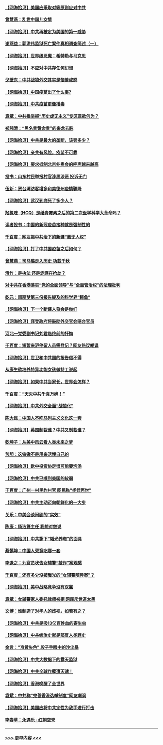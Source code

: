 #### [【网海拾贝】美国应采取对等原则应对中共](../pages/nsc993/n12889176.md?t=04200102) 
#### [曾慧燕：乱世中国儿女情](../pages/nsc993/n12887931.md?t=04200102) 
#### [【网海拾贝】中共再被定为美国的第一威胁](../pages/nsc993/n12887580.md?t=04200102) 
#### [谢燕益：郭洪伟监狱死亡案件真相调查简述（一）](../pages/nsc993/n12885648.md?t=04200102) 
#### [【网海拾贝】世界级恶魔：希特勒与马克思](../pages/nsc993/n12884062.md?t=04200102) 
#### [【网海拾贝】不应对中共存任何幻想](../pages/nsc993/n12881460.md?t=04200102) 
#### [戈壁东：中共战狼外交其实是恼羞成怒](../pages/nsc993/n12880392.md?t=04200102) 
#### [【网海拾贝】中国疫苗出了什么事?](../pages/nsc993/n12879124.md?t=04200102) 
#### [【网海拾贝】中共疫苗更像播毒](../pages/nsc993/n12876631.md?t=04200102) 
#### [袁斌：中共推举报“历史虚无主义”专区意欲何为？](../pages/nsc993/n12876530.md?t=04200102) 
#### [郑纯清：“黑名贵黄命贵”的来龙去脉](../pages/nsc993/n12875589.md?t=04200102) 
#### [【网海拾贝】中共是最大的垄断，该罚多少？](../pages/nsc993/n12874006.md?t=04200102) 
#### [【网海拾贝】亲共有风险，疫苗不可靠](../pages/nsc993/n12872224.md?t=04200102) 
#### [【网海拾贝】要求抵制北京冬奥会的呼声越来越高](../pages/nsc993/n12868962.md?t=04200102) 
#### [投书：山东村民举报村官涉黑涉恶 投诉无门](../pages/nsc993/n12869726.md?t=04200102) 
#### [伍新：贺台湾访客增多和美德州疫情骤降](../pages/nsc993/n12865651.md?t=04200102) 
#### [【网海拾贝】武汉到底死了多少人？](../pages/nsc993/n12863707.md?t=04200102) 
#### [羟氯喹（HCQ）是继青霉素之后的第二次医学科学大革命吗？](../pages/nsc993/n12638564.md?t=04200102) 
#### [读者投书：中国的新冠疫苗接种就是强制性的](../pages/nsc993/n12859932.md?t=04200102) 
#### [千百度：网友揭中共治下的新疆“毫无人权”](../pages/nsc993/n12858385.md?t=04200102) 
#### [【网海拾贝】打了中共国疫苗之后如何？](../pages/nsc993/n12857866.md?t=04200102) 
#### [曾慧燕：司马璐走入历史 功载千秋](../pages/nsc993/n12856996.md?t=04200102) 
#### [清竹：是执法 还是赤匪在抢劫？](../pages/nsc993/n12856952.md?t=04200102) 
#### [对中共在香港落实“党的全面领导”与“全面管治权”的法理批判](../pages/nsc993/n12856929.md?t=04200102) 
#### [乾元：闫丽梦第三份报告提及的科学界“鳄鱼”](../pages/nsc993/n12855985.md?t=04200102) 
#### [【网海拾贝】下一个新疆人将会是你们](../pages/nsc993/n12855864.md?t=04200102) 
#### [【网海拾贝】拜登政府将鼓励外交官会晤台官员](../pages/nsc993/n12853615.md?t=04200102) 
#### [河北一党委副书记刘君临终前的忏悔](../pages/nsc993/n12849420.md?t=04200102) 
#### [千百度：短暂来沪停留人员需登记？网友热议嘲讽](../pages/nsc993/n12853497.md?t=04200102) 
#### [【网海拾贝】世卫和中共国的报告信不得](../pages/nsc993/n12850902.md?t=04200102) 
#### [从康生欲培养特异功能女孩做特工说起](../pages/nsc993/n12849289.md?t=04200102) 
#### [【网海拾贝】如果中共当家长，世界会怎样？](../pages/nsc993/n12848436.md?t=04200102) 
#### [千百度：“天灭中共千真万确！”](../pages/nsc993/n12845659.md?t=04200102) 
#### [【网海拾贝】中共外交全面“战狼化”](../pages/nsc993/n12845607.md?t=04200102) 
#### [陈大民：中国人不吃马列主义文化这一套](../pages/nsc993/n12842496.md?t=04200102) 
#### [【网海拾贝】英国制裁谁？中共又制裁谁？](../pages/nsc993/n12840909.md?t=04200102) 
#### [乾坤子：从美中风云看人类未来之梦](../pages/nsc993/n12840590.md?t=04200102) 
#### [苦胆：这铁锹不是用来活埋自己的](../pages/nsc993/n12839512.md?t=04200102) 
#### [【网海拾贝】欧中投资协定很可能要泡汤](../pages/nsc993/n12835122.md?t=04200102) 
#### [【网海拾贝】中共已嗅到美国的软弱](../pages/nsc993/n12832411.md?t=04200102) 
#### [千百度：广州一村民炸村官 网民称“杨佳再世”](../pages/nsc993/n12832380.md?t=04200102) 
#### [【网海拾贝】中共主动迈向朝鲜化的一大步](../pages/nsc993/n12829887.md?t=04200102) 
#### [关乐：中美会谈闹剧的“实效”](../pages/nsc993/n12826698.md?t=04200102) 
#### [陈康：杨洁篪主任  我想对您说](../pages/nsc993/n12826609.md?t=04200102) 
#### [【网海拾贝】中共撕下“韬光养晦”的面具](../pages/nsc993/n12826459.md?t=04200102) 
#### [蔡慎坤：中国人究竟吃哪一套](../pages/nsc993/n12826010.md?t=04200102) 
#### [李退之：九官员状告女辅警“敲诈”案观感](../pages/nsc993/n12823984.md?t=04200102) 
#### [千百度：还有多少没被曝光的“女辅警陪睡案”？](../pages/nsc993/n12822136.md?t=04200102) 
#### [【网海拾贝】美中战略竞争没有双赢](../pages/nsc993/n12822105.md?t=04200102) 
#### [袁斌：女辅警家人委托律师被拒 网民斥世道太黑](../pages/nsc993/n12822004.md?t=04200102) 
#### [文博：谁制造了对华人的歧视，如若有之？](../pages/nsc993/n12821635.md?t=04200102) 
#### [【网海拾贝】中共是吸13亿百姓血的寄生虫](../pages/nsc993/n12819191.md?t=04200102) 
#### [【网海拾贝】中共统治史就是部反人类罪史](../pages/nsc993/n12816738.md?t=04200102) 
#### [金言：“京黄失色” 段子手眼中的沙尘暴](../pages/nsc993/n12815700.md?t=04200102) 
#### [【网海拾贝】中共大数据下的露天监狱](../pages/nsc993/n12811075.md?t=04200102) 
#### [【网海拾贝】中共全球作孽遭天谴！](../pages/nsc993/n12810258.md?t=04200102) 
#### [【网海拾贝】香港唤醒了全世界](../pages/nsc993/n12809100.md?t=04200102) 
#### [袁斌：中共称“完善香港选举制度”网友嘲讽](../pages/nsc993/n12808994.md?t=04200102) 
#### [【网海拾贝】美国应将中共定性为敌手进行打击](../pages/nsc993/n12806870.md?t=04200102) 
#### [李春草：永遇乐 · 红朝空壳](../pages/nsc993/n12805365.md?t=04200102) 

----
#### [ >>> 更早内容 <<< ](../indexes/nsc993-earlier.md)
